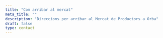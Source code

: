 ```yaml
---
title: "Com arribar al mercat"
meta_title: ""
description: "Direccions per arribar al Mercat de Productors a Orba"
draft: false
type: contact
---
```

